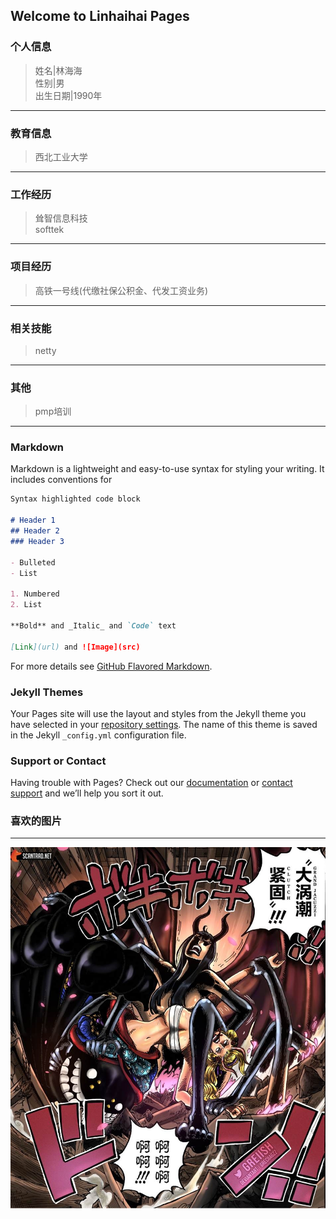 ## Welcome to Linhaihai Pages
### 个人信息
>姓名|林海海  
>性别|男  
>出生日期|1990年
* * *
### 教育信息
>西北工业大学
* * *
### 工作经历
>耸智信息科技  
>softtek
* * *
### 项目经历
>高铁一号线(代缴社保公积金、代发工资业务)
* * *
### 相关技能
>netty
* * *
### 其他
>pmp培训
* * *
### Markdown

Markdown is a lightweight and easy-to-use syntax for styling your writing. It includes conventions for

```markdown
Syntax highlighted code block

# Header 1
## Header 2
### Header 3

- Bulleted
- List

1. Numbered
2. List

**Bold** and _Italic_ and `Code` text

[Link](url) and ![Image](src)
```

For more details see [GitHub Flavored Markdown](https://guides.github.com/features/mastering-markdown/).

### Jekyll Themes

Your Pages site will use the layout and styles from the Jekyll theme you have selected in your [repository settings](https://github.com/linhaihai/linhaihai.github.io/settings/pages). The name of this theme is saved in the Jekyll `_config.yml` configuration file.

### Support or Contact

Having trouble with Pages? Check out our [documentation](https://docs.github.com/categories/github-pages-basics/) or [contact support](https://support.github.com/contact) and we’ll help you sort it out.
### 喜欢的图片
* * *
![my-logo.png](001.jpg "my-logo")






